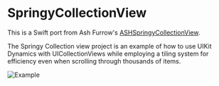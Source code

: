 SpringyCollectionView
========================

This is a Swift port from Ash Furrow's [ASHSpringyCollectionView](https://github.com/ashfurrow/ASHSpringyCollectionView). 

The Springy Collection view project is an example of how to use UIKit Dynamics with UICollectionViews while employing a tiling system for efficiency even when scrolling through thousands of items.  

![Example](http://f.cl.ly/items/411o450x2E3A3c3m2b3k/springyCollectionView.gif)
